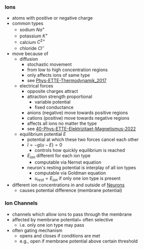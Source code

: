 ### Ions
+ atoms with positive or negative charge
+ common types
	+ sodium $Na^+$
	+ potassium $K^+$
	+ calcium $C^{2+}$
	+ chloride $Cl^-$
+ move because of 
	+ diffusion
		+ stochastic movement
		+ from low to high concentration regions 
		+ only affects ions of same type
		+ see [Phys-ETTE-Thermodynamik_2017](../../../Mathematik/Physik/Phys-ETTE-Thermodynamik_2017.pdf)
	+ electrical forces
		+ opposite charges attract
		+ attraction strength proportional 
			+ variable potential
			+ fixed conductance
		+ anions (negative) move towards positive regions
		+ cations (positive) move towards negative regions
		+ affects all ions no matter the type
		+ see [40-Phys-ETTE-Elektrizitaet-Magnetismus-2022](../../../Mathematik/Physik/40-Phys-ETTE-Elektrizitaet-Magnetismus-2022.pdf)
	+ equilibrium potential $E$
		+ potential at which these two forces cancel each other
		+ $I=-g(u-E)=0$
			+ controls how quickly equilibrium is reached
		+ $E_{ion}$ different for each ion type
			+ computable via Nernst equation
		+ neuron's resting potential is interplay of all ion types
			+ computable via Goldman equation
			+ $u_{rest}=E_{ion}$ if only one ion type is present
+ different ion concentrations in and outside of [Neurons](Neurons.md)
	+ causes potential difference (membrane potential)
### Ion Channels
+ channels which allow ions to pass through the membrane
+ affected by membrane potential+ often selective
	+ i.e. only one ion type may pass
+ often gating mechanism
	+ opens and closes if conditions are met
	+ e.g., open if membrane potential above certain threshold
